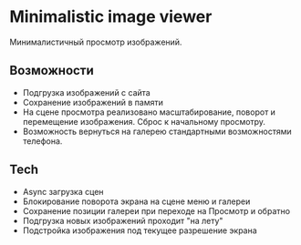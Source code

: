 # Minimalistic image viewer

Минималистичный просмотр изображений.

## Возможности
- Подгрузка изображений с сайта
- Сохранение изображений в памяти
- На сцене просмотра реализовано масштабирование, поворот и перемещение изображения. Сброс к начальному просмотру.
- Возможность вернуться на галерею стандартными возможностями телефона.



## Tech

- Async загрузка сцен
- Блокирование поворота экрана на сцене меню и галереи
- Сохранение позиции галереи при переходе на Просмотр и обратно
- Подгрузка новых изображений проходит "на лету"
- Подстройка изображения под текущее разрешение экрана
